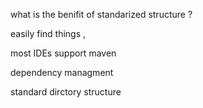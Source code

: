 what is the benifit of standarized structure ?

easily find things ,

most IDEs support maven

dependency managment

standard dirctory structure
